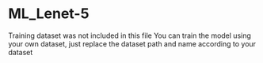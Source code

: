 # ML_Lenet-5
Training dataset was not included in this file
You can train the model using your own dataset, just replace the dataset path and name according to your dataset
